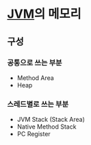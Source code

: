 # [JVM](JVM)의 메모리

## 구성
### 공통으로 쓰는 부분
- Method Area
- Heap

### 스레드별로 쓰는 부분
- JVM Stack (Stack Area)
- Native Method Stack
- PC Register